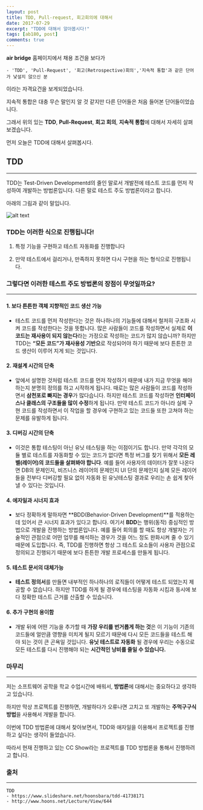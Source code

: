 ```yaml
---
layout: post
title: TDD, Pull-request, 회고회의에 대해서
date: 2017-07-29
excerpt: "TDD에 대해서 알아봅시다!"
tags: [ab180, post]
comments: true
---
```


**air bridge** 홈페이지에서 채용 조건을 보다가 

```
- 'TDD', 'Pull-Request', '회고(Retrospective)회의','지속적 통합'과 같은 단어가 낯설지 않으신 분
```

이라는 자격요건을 보게되었습니다.

지속적 통합은 대충 무슨 말인지 알 것 같지만 다른 단어들은 처음 들어본 단어들이었습니다.

그래서 위의 있는 **TDD**, **Pull-Request**, **회고 회의**, **지속적 통합**에 대해서 자세히 살펴보겠습니다.

먼저 오늘은 TDD에 대해서 살펴봅시다.

## TDD
------
TDD는 Test-Driven Developmentd의 줄인 말로서 개발전에 테스트 코드를 먼저 작성하여 개발하는 방법론입니다. 다른 말로 테스트 주도 방법론이라고 합니다.

아래의 그림과 같이 말입니다.

![alt text](http://www.hoons.net/FileUpload/201404/07/%EA%B7%B8%EB%A6%BC2.png)

### TDD는 이러한 식으로 진행됩니다!

1. 특정 기능을 구현하고 테스트 자동화를 진행합니다

2. 만약 테스트에서 걸리거나, 만족하지 못하면 다시 구현을 하는 형식으로 진행됩니다.

### 그렇다면 이러한 테스트 주도 방법론의 장점이 무엇일까요?
-----------------------------------------------------

#### 1. 보다 튼튼한 객체 지향적인 코드 생산 가능

- 테스트 코드를 먼저 작성한다는 것은 하나하나의 기능들에 대해서 철저히 구조화 시켜 
코드를 작성한다는 것을 뜻합니다. 많은 사람들이 코드를 작성하면서 실제로 **이 코드는 재사용이 되지 않는다**라는 가정으로 작성하는 코드가 많지 않습니까? 하지만 TDD는 **“모든 코드”가 재사용성 기반으**로 작성되어야 하기 때문에 보다 튼튼한 코드 생산이 이루어 지게 되는 것입니다.

#### 2. 재설계 시간의 단축  

- 앞에서 설명한 것처럼 테스트 코드를 먼저 작성하기 때문에 내가 지금 무엇을 해야 하는지 분명히 정의를 하고 시작하게 됩니다. 때로는 많은 사람들이 코드를 작성하면서 **삼천포로 빠지는 경우**가 많다습니다. 하지만 테스트 코드를 작성하면 **인터페이스나 클래스의 구조들을 많이 수정**하게 됩니다. 만약 테스트 코드가 아니라 실제 구현 코드를 작성하면서 이 작업을 할 경우에 구현하고 있는 코드들 또한 고쳐야 하는 문제를 유발하게 됩니다.

#### 3. 디버깅 시간의 단축

- 이것은 통합 테스팅이 아닌 유닛 테스팅을 하는 이점이기도 합니다. 만약 각각의 모듈 별로 테스트를 자동화할 수 있는 코드가 없다면 특정 버그를 찾기 위해서 **모든 레벨(레이어)의 코드들을 살펴봐야 합니다**. 예를 들어 사용자의 데이터가 잘못 나온다면 DB의 문제인지, 비즈니스 레이어의 문제인지 UI 단의 문제인지 실제 모든 레이어들을 전부다 디버깅할 필요 없이 자동화 된 유닛테스팅 결과로 우리는 손 쉽게 찾아 낼 수 있다는 것입니다.

#### 4. 에자일과 시너지 효과

- 보다 정확하게 말하자면 **BDD(Behavior-Driven Development)**를 적용하는데 있어서 큰  시너지 효과가 있다고 합니다. 여기서 **BDD**는 행위(동작) 중심적인 방법으로 개발을 진행하는 방법론입니다. 예를 들어 회의를 할 때도 항상 개발자는 기술적인 관점으로 어떤 업무를 해석하는 경우가 것을 어느 정도 완화시켜 줄 수 있기 때문에 도입합니다. 즉, TDD를 진행하면 항상 그 테스트 요소들이 사용자 관점으로 정의되고 진행되기 때문에 보다 튼튼한 개발 프로세스를 만들게 됩니다.

#### 5. 테스트 문서의 대체가능

- **테스트 정의서**를 만들면  내부적인 하나하나의 로직들이 어떻게 테스트 되었는지 제공할 수 없습니다. 하지만 TDD를 하게 될 경우에 테스팅을 자동화 시킴과 동시에 보다 정확한 테스트 근거를 산출할 수 있습니다.

#### 6. 추가 구현의 용이함

- 개발 뒤에 어떤 기능을 추가할 때 **가장 우리를 번거롭게 하는 것**은 이 기능이 기존의 코드들에 얼만큼 영향을 미치게 될지 모르기 때문에 다시 모든 코드들을 테스트 해야 되는 것이 큰 곤욕일 것입니다. **유닛 테스트로 자동화** 될 경우에 우리는 수동으로 모든 테스트를 다시 진행해야 되는 **시간적인 낭비를 줄일 수 있습니다.**

### 마무리
---------

저는 소프트웨어 공학을 학교 수업시간에 배워서, **방법론**에 대해서는 중요하다고 생각하고 있습니다.

하지만 막상 프로젝트를 진행하면, 개발하다가 오류나면 고치고 또 개발하는 **주먹구구식 방법**을 사용해서 개발을 합니다.

이번에 TDD 방법론에 대해서 찾아보면서, TDD와 애자일을 이용해서 프로젝트를 진행하고 싶다는 생각이 들었습니다.

따라서 현재 진행하고 있는 CC Show라는 프로젝트를 TDD 방법론을 통해서 진행하려고 합니다.

### 출처
-------
```
TDD 
- https://www.slideshare.net/hoonsbara/tdd-41738171
- http://www.hoons.net/Lecture/View/644
``` 